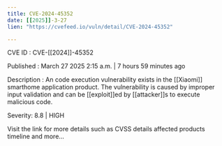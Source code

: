 ```yaml
---
title: CVE-2024-45352
date: [[2025]]-3-27
lien: "https://cvefeed.io/vuln/detail/CVE-2024-45352"

---
```


CVE ID : CVE-[[2024]]-45352

Published :  March 27
2025
2:15 a.m. | 7 hours
59 minutes ago

Description : An code execution vulnerability exists in the [[Xiaomi]] smarthome application product. The vulnerability is caused by improper input validation and can be [[exploit]]ed by [[attacker]]s to execute malicious code.

Severity: 8.8 | HIGH

Visit the link for more details
such as CVSS details
affected products
timeline
and more...
